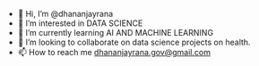 - 👋 Hi, I’m @dhananjayrana
- 👀 I’m interested in DATA SCIENCE
- 🌱 I’m currently learning AI AND MACHINE LEARNING
- 💞️ I’m looking to collaborate on data science projects on health.
- 📫 How to reach me dhananjayrana.gov@gmail.com

<!---
dhananjayrana/dhananjayrana is a ✨ special ✨ repository because its `README.md` (this file) appears on your GitHub profile.
You can click the Preview link to take a look at your changes.
--->
